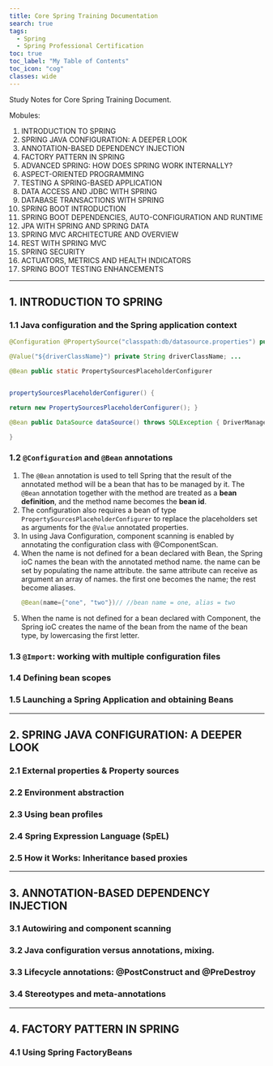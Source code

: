```yaml
---
title: Core Spring Training Documentation
search: true
tags: 
  - Spring
  - Spring Professional Certification
toc: true
toc_label: "My Table of Contents"
toc_icon: "cog"
classes: wide
---
```


Study Notes for Core Spring Training Document.

Mobules:
1. INTRODUCTION TO SPRING
2. SPRING JAVA CONFIGURATION: A DEEPER LOOK
3. ANNOTATION-BASED DEPENDENCY INJECTION
4. FACTORY PATTERN IN SPRING
5. ADVANCED SPRING: HOW DOES SPRING WORK INTERNALLY?
6. ASPECT-ORIENTED PROGRAMMING
7. TESTING A SPRING-BASED APPLICATION
8. DATA ACCESS AND JDBC WITH SPRING
9. DATABASE TRANSACTIONS WITH SPRING
10. SPRING BOOT INTRODUCTION
11. SPRING BOOT DEPENDENCIES, AUTO-CONFIGURATION AND RUNTIME
12. JPA WITH SPRING AND SPRING DATA
13. SPRING MVC ARCHITECTURE AND OVERVIEW
14. REST WITH SPRING MVC
15. SPRING SECURITY
16. ACTUATORS, METRICS AND HEALTH INDICATORS
17. SPRING BOOT TESTING ENHANCEMENTS

---
## 1. INTRODUCTION TO SPRING

### 1.1 Java configuration and the Spring application context

```java
@Configuration @PropertySource("classpath:db/datasource.properties") public class DataSourceConfig {

@Value("${driverClassName}") private String driverClassName; ...

@Bean public static PropertySourcesPlaceholderConfigurer


propertySourcesPlaceholderConfigurer() {

return new PropertySourcesPlaceholderConfigurer(); }

@Bean public DataSource dataSource() throws SQLException { DriverManagerDataSource ds = new DriverManagerDataSource(); ds.setDriverClassName(driverClassName); ds.setUrl(url); ds.setUsername(username); ds.setPassword(password); return ds; }

}
```



### 1.2 `@Configuration` and `@Bean` annotations
1. The `@Bean` annotation is used to tell Spring that the result of the annotated method will be a bean that has to be managed by it. The `@Bean` annotation together with the method are treated as a **bean definition**, and the method name becomes the **bean id**. 
2. The configuration also requires a bean of type `PropertySourcesPlaceholderConfigurer` to replace the placeholders set as arguments for the `@Value` annotated properties.
3. In using Java Configuration, component scanning is enabled by annotating the configuration class with @ComponentScan.
4. When the name is not defined for a bean declared with Bean, the Spring ioC names the bean with the annotated method name. the name can be set by populating the name attribute. the same attribute can receive as argument an array of names. the first one becomes the name; the rest become aliases.
    ```java
    @Bean(name={"one", "two"})// //bean name = one, alias = two
    ```
5. When the name is not defined for a bean declared with Component, the Spring ioC creates the name of the bean from the name of the bean type, by lowercasing the first letter.


### 1.3 `@Import`: working with multiple configuration files

### 1.4 Defining bean scopes

### 1.5 Launching a Spring Application and obtaining Beans

---
## 2. SPRING JAVA CONFIGURATION: A DEEPER LOOK

### 2.1 External properties & Property sources
### 2.2 Environment abstraction
### 2.3 Using bean profiles
### 2.4 Spring Expression Language (SpEL)
### 2.5 How it Works: Inheritance based proxies

---
## 3.  ANNOTATION-BASED DEPENDENCY INJECTION
### 3.1 Autowiring and component scanning
### 3.2 Java configuration versus annotations, mixing.
### 3.3 Lifecycle annotations: @PostConstruct and @PreDestroy
### 3.4 Stereotypes and meta-annotations

---
## 4. FACTORY PATTERN IN SPRING

### 4.1 Using Spring FactoryBeans


